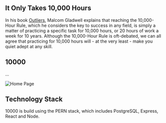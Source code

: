 ## It Only Takes 10,000 Hours

In his book [Outliers](https://en.wikipedia.org/wiki/Outliers_(book)), Malcom Gladwell explains that reaching the 10,000-Hour Rule, which he considers the key to success in any field, is simply a matter of practicing a specific task for 10,000 hours, or 20 hours of work a week for 10 years. Although the 10,000-Hour Rule is oft-debated, we can all agree that practicing for 10,000 hours will - at the very least - make you quiet adept at any skill.

## 10000
...

![Home Page](./screenshots/home.png "Home Page")

## Technology Stack
10000 is build using the PERN stack, which includes PostgreSQL, Express, React and Node.
